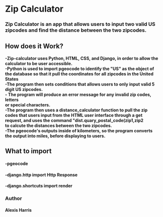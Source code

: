<h1>Zip Calculator</h1>
<h3>Zip Calculator is an app that allows users to input two valid US zipcodes and find the distance between the two zipcodes.</h3>
<h2>How does it Work?</h2>
<h4>-Zip-calculator uses Python, HTML, CSS, and Django, in order to allow the calculator to be user accessible.<br>
  -Python is used to import pgeocode to identify the "US" as the object of the database so that it pull the coordinates for all zipcodes in the United States<br>
  -The program then sets conditions that allows users to only input valid 5 digit US zipcodes.<br>- The program will produce an error message for any invalid zip codes, letters<br>
or special characters.<br>-The program then uses a distance_calculator function to pull the zip codes that users input from the HTML user interface through a get request, and uses the command "dist.quary_postal_code(zip1,zip2<br>
to calcute the distances between the two zipcodes.<br>-The pgeocode's outputs inside of kilometers, so the program converts the output into miles, before displaying to users.</h4>
<h2>What to import</h2>
<h4>-pgeocode</h4>
<h4>-django.http import Http Response</h4>
<h4>-django.shortcuts import render</h4>
<h3>Author</h3>
<h4>Alexis Harris</h4>
